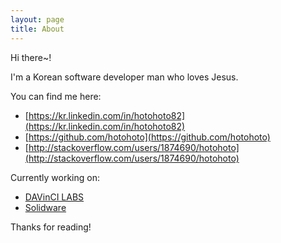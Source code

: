 ```yaml
---
layout: page
title: About
---
```


<p class="message">
  Hi there~!
</p>

I'm a Korean software developer man who loves Jesus.

You can find me here:

* [https://kr.linkedin.com/in/hotohoto82](https://kr.linkedin.com/in/hotohoto82)
* [https://github.com/hotohoto](https://github.com/hotohoto)
* [http://stackoverflow.com/users/1874690/hotohoto](http://stackoverflow.com/users/1874690/hotohoto)

Currently working on:

* [DAVinCI LABS](https://davincilabs.ai)
* [Solidware](https://solidware.io/)

Thanks for reading!
